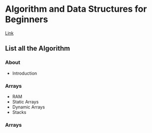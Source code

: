 # Algorithm and Data Structures for Beginners
[Link](https://neetcode.io/courses/dsa-for-beginners/2)

## List all the Algorithm
### About 
* Introduction
  
### Arrays
* RAM
* Static Arrays
* Dynamic Arrays
* Stacks
  
### Arrays
